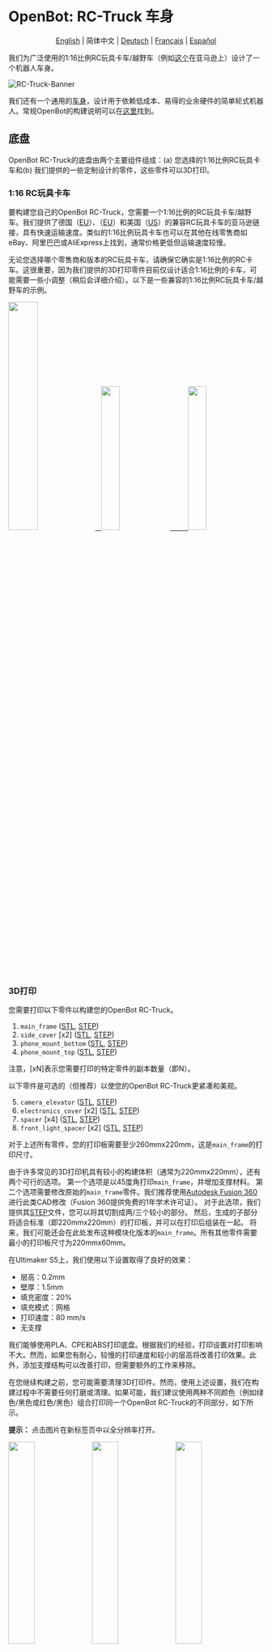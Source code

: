 # OpenBot: RC-Truck 车身

<p align="center">
  <a href="README.md">English</a> |
  <span>简体中文</span> |
  <a href="README.de-DE.md">Deutsch</a> |
  <a href="README.fr-FR.md">Français</a> |
  <a href="README.es-ES.md">Español</a>
</p>

我们为广泛使用的1:16比例RC玩具卡车/越野车（例如[这个](https://www.amazon.de/dp/B00M3J7DJW)在亚马逊上）设计了一个机器人车身。

![RC-Truck-Banner](/docs/images/rc-truck-banner.jpg)

我们还有一个通用的[车身](/body/)，设计用于依赖低成本、易得的业余硬件的简单轮式机器人。常规OpenBot的构建说明可以在[这里](/body/README.md)找到。

## 底盘

OpenBot RC-Truck的底盘由两个主要组件组成：(a) 您选择的1:16比例RC玩具卡车和(b) 我们提供的一些定制设计的零件，这些零件可以3D打印。

### 1:16 RC玩具卡车

要构建您自己的OpenBot RC-Truck，您需要一个1:16比例的RC玩具卡车/越野车。我们提供了德国（[EU](https://www.amazon.de/dp/B00M3J7DJW)）、（[EU](https://www.amazon.de/dp/B088FGVYNW)）和美国（[US](https://www.amazon.com/gp/product/B09C8XMPQ9)）的兼容RC玩具卡车的亚马逊链接，具有快速运输速度。类似的1:16比例玩具卡车也可以在其他在线零售商如eBay、阿里巴巴或AliExpress上找到，通常价格更低但运输速度较慢。

无论您选择哪个零售商和版本的RC玩具卡车，请确保它确实是1:16比例的RC卡车。这很重要，因为我们提供的3D打印零件目前仅设计适合1:16比例的卡车，可能需要一些小调整（稍后会详细介绍）。以下是一些兼容的1:16比例RC玩具卡车/越野车的示例。

<p float="left">
  <a href="https://www.amazon.de/dp/B00M3J7DJW" target="_blank"> <img src="/docs/images/rc_toy_1.jpg" width="34%" /> &nbsp
  </a>
  <a href="https://www.amazon.com/gp/product/B09C8XMPQ9" target="_blank"> <img src="/docs/images/rc_toy_2.jpg" width="27%" /> &nbsp &nbsp &nbsp &nbsp
  </a>
  <a href="https://www.amazon.de/dp/B088FGVYNW" target="_blank"> <img src="/docs/images/rc_toy_3.jpg" width="27%" />
  </a>
</p>

### 3D打印

您需要打印以下零件以构建您的OpenBot RC-Truck。

1) ```main_frame``` ([STL](cad/rc_truck_body/main_frame.stl), [STEP](cad/rc_truck_body/main_frame.step))
2) ```side_cover``` \[x2\] ([STL](cad/rc_truck_body/side_cover.stl), [STEP](cad/rc_truck_body/side_cover.step))
3) ```phone_mount_bottom``` ([STL](../phone_mount/phone_mount_bottom.stl), [STEP](../phone_mount/phone_mount_bottom.step))
4) ```phone_mount_top``` ([STL](../phone_mount/phone_mount_top.stl), [STEP](../phone_mount/phone_mount_top.step))

注意，\[xN\]表示您需要打印的特定零件的副本数量（即N）。

以下零件是可选的（但推荐）以使您的OpenBot RC-Truck更紧凑和美观。

5) ```camera_elevator``` ([STL](cad/rc_truck_body/camera_elevator.stl), [STEP](cad/rc_truck_body/camera_elevator.step))
6) ```electronics_cover``` \[x2\] ([STL](cad/rc_truck_body/electronics_cover.stl), [STEP](cad/rc_truck_body/electronics_cover.step))
7) ```spacer``` \[x4\] ([STL](cad/rc_truck_body/spacer.stl), [STEP](cad/rc_truck_body/spacer.step))
8) ```front_light_spacer``` \[x2\] ([STL](cad/rc_truck_body/front_light_spacer.stl), [STEP](cad/rc_truck_body/front_light_spacer.step))

对于上述所有零件，您的打印板需要至少260mmx220mm，这是```main_frame```的打印尺寸。

由于许多常见的3D打印机具有较小的构建体积（通常为220mmx220mm），还有两个可行的选项。
第一个选项是以45度角打印```main_frame```，并增加支撑材料。
第二个选项需要修改原始的```main_frame```零件。我们推荐使用[Autodesk Fusion 360](https://www.autodesk.com/products/fusion-360/overview)进行此类CAD修改（Fusion 360提供免费的1年学术许可证）。
对于此选项，我们提供其[STEP](/body/cad/rc_truck_body/main_frame.step)文件，您可以将其切割成两/三个较小的部分。
然后，生成的子部分将适合标准（即220mmx220mm）的打印板，并可以在打印后组装在一起。
将来，我们可能还会在此处发布这种模块化版本的```main_frame```。所有其他零件需要最小的打印板尺寸为220mmx60mm。

在Ultimaker S5上，我们使用以下设置取得了良好的效果：

- 层高：0.2mm
- 壁厚：1.5mm
- 填充密度：20%
- 填充模式：网格
- 打印速度：80 mm/s
- 无支撑

我们能够使用PLA、CPE和ABS打印底盘。根据我们的经验，打印设置对打印影响不大。然而，如果您有耐心，较慢的打印速度和较小的层高将改善打印效果。此外，添加支撑结构可以改善打印，但需要额外的工作来移除。

在您继续构建之前，您可能需要清理3D打印件。然而，使用上述设置，我们在构建过程中不需要任何打磨或清理。如果可能，我们建议使用两种不同颜色（例如绿色/黑色或红色/黑色）组合打印同一个OpenBot RC-Truck的不同部分，如下所示。

**提示：** 点击图片在新标签页中以全分辨率打开。

<p float="left">
  <img src="/docs/images/3d_print_rc_1.png" width="32%" />
  <img src="/docs/images/3d_print_rc_2.png" width="32%" /> 
  <img src="/docs/images/3d_print_rc_3.png" width="32%" />
</p>

## 组装

虽然可以采用类似于常规OpenBot的DIY方法构建您的OpenBot RC-Truck（参见OpenBot的DIY构建组件和说明[这里](/body/README.md)），我们推荐使用OpenBot的[定制PCB](/body/pcb)来构建和组装OpenBot RC-Truck。如果您希望构建更整洁或希望构建多个OpenBot RC-Truck，这个选项是推荐的。使用我们的[定制PCB](/body/pcb)的另一个优势是，您可以使用相同的组件构建并在不同的OpenBot车身之间切换。

### 材料清单

OpenBot RC-Truck主要依赖于易得的业余电子产品。我们提供了德国（EU）和美国（US）具有快速运输速度的亚马逊链接。如果您有耐心等待更长时间，您也可以从AliExpress（AE）以更便宜的价格获得组件。您将需要以下组件。

#### 必需组件

- 1x RC玩具卡车/越野车（[EU](https://www.amazon.de/dp/B00M3J7DJW), [EU](https://www.amazon.de/dp/B088FGVYNW), [US](https://www.amazon.com/gp/product/B09C8XMPQ9)）
- 1x Arduino Nano（[EU](https://www.amazon.de/dp/B01MS7DUEM), [US](https://www.amazon.com/dp/B00NLAMS9C), [AE](https://www.aliexpress.com/item/32866959979.html)）
- 1x OpenBot [定制PCB](/body/pcb)
- 1x USB OTG电缆（[EU](https://www.amazon.de/gp/product/B075M4CQHZ), [US](https://www.amazon.com/dp/B07LBHKTMM), [AE](https://www.aliexpress.com/item/10000330515850.html)）
- 1x 弹簧或橡皮筋（[EU](https://www.amazon.de/gp/product/B01N30EAZO/), [US](https://www.amazon.com/dp/B008RFVWU2), [AE](https://www.aliexpress.com/item/33043769059.html)）
- 6x M3x25螺丝（[EU](https://www.amazon.de/dp/B07KFL3SSV), [US](https://www.amazon.com/dp/B07WJL3P3X), [AE](https://www.aliexpress.com/item/4000173341865.html)）
- 6x M3螺母（[EU](https://www.amazon.de/dp/B07JMF3KMD), [US](https://www.amazon.com/dp/B071NLDW56), [AE](https://www.aliexpress.com/item/32977174437.html)）
- 杜邦线（[EU](https://www.amazon.de/dp/B07KYHBVR7), [US](https://www.amazon.com/dp/B07GD2BWPY), [AE](https://www.aliexpress.com/item/4000766001685.html)）

#### 可选组件

- 1x 超声波传感器（[EU](https://www.amazon.de/dp/B00LSJWRXU), [US](https://www.amazon.com/dp/B0852V181G/), [AE](https://www.aliexpress.com/item/32713522570.html)）
- 2x 开关（[EU](https://www.amazon.de/dp/B07QB22J62), [US](https://www.amazon.com/dp/B01N2U8PK0), [AE](https://www.aliexpress.com/item/1000005699023.html)）
- 4x 橙色LED 5mm（[EU](https://www.amazon.de/gp/product/B01NCL0UTQ), [US](https://www.amazon.com/dp/B077XD7MVB), [AE](https://www.aliexpress.com/item/4000329069943.html)）
- 4x 红色LED 5mm（[EU](https://www.amazon.de/dp/B083HN3CLY), [US](https://www.amazon.com/dp/B077X95F7C), [AE](https://www.aliexpress.com/item/4000329069943.html)）
- 2x 白色LED灯（[EU](https://www.amazon.de/-/en/gp/product/B06XTQSZDX), [US](https://www.amazon.com/gp/product/B01N2UPAD8), [AE](https://de.aliexpress.com/item/1005002991235830.html)）
- LED用可变电阻器（[EU](https://www.amazon.de/gp/product/B081TXJJGV), [US](https://www.amazon.com/dp/B0711MB4TL), [AE](https://de.aliexpress.com/item/1005003610664176.html)）

### 构建说明

**提示：** 点击图片在新标签页中以全分辨率打开。

# 下一步

1. 拆卸遥控玩具卡车。移除其顶部盖子，并按照下图所示从底座上拧下四个安装销。保管好所有四个安装销及其对应的螺丝，因为在所有布线完成后，你将使用它们将```main_frame```安装到遥控卡车车身上。所有兼容的遥控玩具卡车都配有两个电机：一个用于油门，另一个用于转向，还有一个用于油门电机的速度控制器（内置5-7V UBEC）和一个2S 7.4V LiPo电池组。从卡车底座上卸下并移除电池组，并使用随车附带的充电器为其充电。暴露/松开两个电机的线连接器以及速度控制器的UBEC输出。在我们的案例中，UBEC输出为6V。
    <p float="left">
      <img src="/docs/images/rc_truck_disassembly_1.JPG" width="32%" />
      <img src="/docs/images/rc_truck_disassembly_2.JPG" width="32%" /> 
      <img src="/docs/images/rc_truck_disassembly_3.JPG" width="32%" />
    </p>
2. 注意到```main_frame```上的两个尺寸d1和d2（如下图所示）取决于所使用的遥控玩具卡车的型号。我们为[这个](https://www.amazon.de/dp/B00M3J7DJW)遥控玩具卡车型号设计了我们的```main_frame```部件。根据你使用的卡车（1:16比例），你可能需要使用```main_frame``` [STEP](/body/cad/rc_truck_body/main_frame.step)文件稍微调整这些尺寸。我们推荐使用[Autodesk Fusion 360](https://www.autodesk.com/products/fusion-360/overview)进行此类CAD修改（Fusion 360提供免费的一年学术许可证）。另外，注意```main_frame```上的小楔形/三角形表示前进方向。
    <p float="left">
      <img src="/docs/images/main-frame-dimensions.png" width="32%" />
      <img src="/docs/images/main-frame-direction.png" width="32%" />
    </p>   
3. （可选）安装用于为机器人供电的开关。你可以简单地通过剪断从速度控制器到电池的正极线，并将开关焊接在这条线的两个分开的部分之间来实现这一点。请确保开关连接器通过热缩管或电工胶带绝缘，并且电源线足够长，以便在组装后开关可以通过```main_frame```背面的矩形开口（见下图）。
    <p float="left">
      <img src="/docs/images/main-frame-switch.png" width="32%" />
      <img src="/docs/images/switch-power.jpg" width="32%" />
    </p>
4. （可选）通过```main_frame```的前格栅安装超声波传感器。如果需要，可以使用热熔胶将其固定到位。在放置之前，轻轻地将连接器推直。这将使组装后更容易访问连接器。将杜邦线从超声波连接器一直拉到```main_frame```背面的矩形开口。
    <p float="left">
      <img src="/docs/images/install-ultrasonic-1.png" width="32%" />
      <img src="/docs/images/ultrasonic-sensor.jpg" width="32%" />
      <img src="/docs/images/install-ultrasonic-2.png" width="32%" />
    </p>
5. （可选）安装用于指示信号的橙色LED灯，分别在```main_frame```的前部和后部。如果需要，可以使用热熔胶将其固定到位。对于每一侧，即左侧和右侧，你需要将前后LED灯并联连接。为此，只需分别将它们的正极和负极连接在一起。类似于超声波传感器电缆，将正负杜邦线从左右指示信号一直拉到```main_frame```背面的矩形开口，在那里它们将连接到PCB上的相应指示信号引脚（正极和负极）。
    <p float="left">
      <img src="/docs/images/insert-leds-orange-1.png" width="32%" />
      <img src="/docs/images/orange-led.jpg" width="32%" />
      <img src="/docs/images/insert-leds-orange-2.png" width="32%" />
    </p>
**提示：** 为了避免布线时的混乱和潜在的接地错误，建议为所有LED的负极形成一个统一的接地环。这意味着在```main_frame```下方运行一根连接所有LED负极的线。然后，这个接地环可以通过一根杜邦线连接到Arduino Nano的接地引脚，该杜邦线运行到```main_frame```背面的矩形开口。

6. （可选）安装前LED灯。你可以使用热熔胶将底座固定到位，并通过每侧的前开口将灯拧入其相应的底座。通过分别连接正极和负极，将两个前LED灯并联连接。由于这些灯工作在6V，你可以将它们的正极直接连接到UBEC输出。将负极连接到接地环（见上面的提示）。这些LED的内部电阻相当高，因此无需添加任何外部电阻。安装LED灯后，在每侧插入并用热熔胶固定两个```front_light_spacers```以锁定LED。
    <p float="left">
      <img src="/docs/images/insert-lamps-1.png" width="32%" />
      <img src="/docs/images/led-lamp-wiring.jpg" width="32%" />
      <img src="/docs/images/add_front_light_spacer.png" width="32%" />
    </p>
7. （可选）安装用于后灯的红色LED。如果需要，可以使用热熔胶将其固定到位。将所有四个红色LED并联连接；即分别连接它们的正极和负极。负极将接地，而正极将通过适当的分压器连接到UBEC输出（有关分压器构造的详细信息，请参见下一步）。
    <p float="left">
      <img src="/docs/images/insert-leds-red.png" width="32%" />
      <img src="/docs/images/red-led.jpg" width="32%" />
    </p>
8. （可选）为后部红色LED安装分压器。大多数彩色LED（例如红色、橙色、黄色等）工作在2-3V，而不是传统的5V，这是Arduino Nano的正常工作电压。因此，需要一个分压器来安全地操作这些LED。对于指示信号，我们的定制PCB中已经内置了一个分压器。因此，你不需要为使用指示信号（即橙色）LED做任何事情。然而，如果你选择添加后灯，即红色LED，那么需要为它们安装一个外部分压器。我们建议使用10kΩ或更高的可变电阻来制作你的分压器。根据你的UBEC输出电压（在我们的案例中为6V），你需要设置一个输出为2-3V的分压器。这可以通过在电阻的外端施加UBEC输出，并通过旋转其顶部的螺丝并使用数字万用表监测地和中间端子之间的输出电压来完成（见下图）。一旦可变电阻的输出电压，即分压器的电压设置在适当的2-3V范围内，用热熔胶固定其螺丝，并将其固定在```main_frame```下方的一个方便位置。
    <p float="left">
      <img src="/docs/images/variable-resistor.jpg" width="32%" />
      <img src="/docs/images/voltage-divider-animation.png" width="32%" />
    </p>
9. （可选）你还可以使用一个或两个单独的开关来打开和关闭前后LED灯。请按照步骤3中的说明安装一个或多个开关以实现此目的。
10. 现在你几乎完成了机器人的布线。此时，请花一些时间确保```main_frame```下方的所有电线和连接正确并使用热缩管或电工胶带进行良好绝缘。使用热熔胶将任何松散的电线固定到位，以防止它们在组装后接触到车轮或机器人的任何活动部件。确保所有来自电机、速度控制器UBEC、LED和超声波传感器的电缆都可以自由地从```main_frame```背面的矩形开口出来。
11. 使用两颗M3x25螺丝和螺母将```phone_mount_bottom```安装到```main_frame```上。如果你想调整手机支架的垂直高度，可以选择在中间插入一个或多个```camera_elevators```。如果使用```camera_elevator```，你将需要M3x35或更长的螺丝将手机支架安装到```main_frame```上。
    <p float="left">
      <img src="/docs/images/add_phone_mount_bottom.png" width="32%" />
      <img src="/docs/images/add_phone_mount_bottom_elevator.png" width="32%" /> 
    </p>
10. 插入```phone_mount_top```并安装弹簧或橡皮筋。
    <p float="left">
      <img src="/docs/images/add_phone_mount_top.png" width="32%" />
    </p>
11. 将两个```side_covers```插入各自的槽中。
    <p float="left">
      <img src="/docs/images/add_side_covers.png" width="32%" />
      <img src="/docs/images/add_side_covers_2.png" width="32%" />
    </p>    
12. 使用四个安装销及其对应的螺丝将```main_frame```安装到遥控卡车车身上。确保所有电缆连接器和机器人的电源开关可以通过```main_frame```背面的矩形开口进行PCB连接。从```main_frame```前面的三角形开口拉出电池连接器。
    <p float="left">
      <img src="/docs/images/add_main_frame_1.JPG" width="32%" />
      <img src="/docs/images/add_main_frame_2.png" width="32%" />
      <img src="/docs/images/add_main_frame_3.JPG" width="32%" />
    </p>
12. 使用四颗M3x25螺丝和螺母在```main_frame```背面安装PCB，并在中间放置四个```spacers```。将Arduino Nano安装到PCB上，并将USB OTG电缆连接到Arduino Nano的USB端口。
    <p float="left">
      <img src="/docs/images/pcb_assembly.JPG" width="32%" />
    </p>
13. 将超声波传感器电缆连接到PCB上标有“sonar”的连接器。确保传感器和PCB端口之间的正负极和数据线正确匹配。
14. 将左右指示灯LED电缆连接到PCB上的相应指示信号连接器。确保LED正负极的正确极性。
15. 将UBEC输出（+6V）连接到Arduino Nano的Vin引脚（可选，Arduino也可以由手机供电），并将UBEC GND连接到Arduino的GND引脚（在Vin旁边）。
16. 将UBEC输出（+6V）连接到转向伺服电机、前LED灯和通过分压器的后红色LED的正极端子。
17. 将转向伺服电机的地线连接到Arduino的GND引脚。
18. 将油门伺服电机的PWM电缆（来自速度控制器）连接到Arduino Nano或PCB扩展板上的A0引脚。
19. 将转向伺服电机的PWM电缆连接到Arduino Nano或PCB扩展板上的A1引脚。
**提示：** 如果你已经为LED布线创建了一个统一的接地环，那么将接地环电缆连接到Arduino的一个GND引脚。Arduino Nano有三个GND引脚可用。如果你没有构建接地环，那么确保所有LED、转向伺服电机、传感器、Arduino Nano和速度控制器的UBEC共享相同的接地，并进行适当的布线和连接。
21. 将电池组连接到前部，并使用魔术贴或安装胶带将其固定到位。将电池放在前部可以方便地进行充电。这种放置方式还可以在智能手机安装在顶部时帮助平衡机器人的重量。
22. 安装前后```electronics_covers```。从后```electronics_cover```的缝隙中拉出USB OTG电缆，以便将其连接到安卓智能手机。
<p float="left">
      <img src="/docs/images/add_covers_1.png" width="32%" />
      <img src="/docs/images/add_covers_2.JPG" width="32%" />
    </p>

## 下一步

刷入[Arduino固件](../../firmware/README.md)